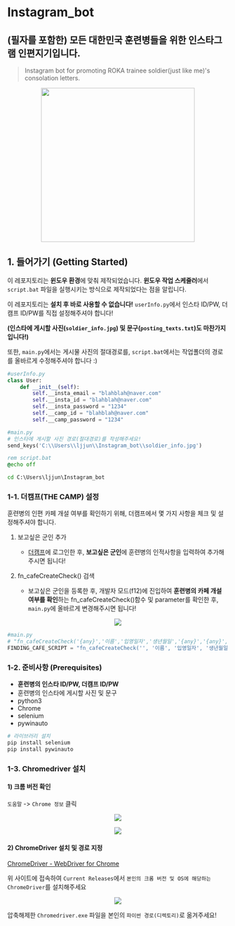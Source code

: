 # Instagram_bot

## (필자를 포함한) 모든 대한민국 훈련병들을 위한 인스타그램 인편지기입니다.
> Instagram bot for promoting ROKA trainee soldier(just like me)'s consolation letters.
<p align="center">
    <img src="https://user-images.githubusercontent.com/63336701/225343958-18730305-a22b-450e-bff2-af80af4c716c.jpg" width="350">
</p>

## 1. 들어가기 (Getting Started)
이 레포지토리는 **윈도우 환경**에 맞춰 제작되었습니다.
**윈도우 작업 스케줄러**에서 ```script.bat``` 파일을 실행시키는 방식으로 제작되었다는 점을 알립니다.

이 레포지토리는 **설치 후 바로 사용할 수 없습니다!**
```userInfo.py```에서 인스타 ID/PW, 더캠프 ID/PW를 직접 설정해주셔야 합니다!

**(인스타에 게시할 사진(```soldier_info.jpg```) 및 문구(```posting_texts.txt```)도 마찬가지입니다!)**

또한, ```main.py```에서는 게시물 사진의 절대경로를, ```script.bat```에서는 작업폴더의 경로를 올바르게 수정해주셔야 합니다 :)


```python
#userInfo.py
class User:
    def __init__(self):
        self.__insta_email = "blahblah@naver.com"
        self.__insta_id = "blahblah@naver.com"
        self.__insta_password = "1234"
        self.__camp_id = "blahblah@naver.com"
        self.__camp_password = "1234"
```
```python
#main.py
# 인스타에 게시할 사진 경로(절대경로)를 작성해주세요!
send_keys('C:\\Users\\ljjun\\Instagram_bot\\soldier_info.jpg')
```
```bat
rem script.bat
@echo off

cd C:\Users\ljjun\Instagram_bot
```
### 1-1. 더캠프(THE CAMP) 설정
훈련병의 인편 카페 개설 여부를 확인하기 위해, 더캠프에서 몇 가지 사항을 체크 및 설정해주셔야 합니다.

1. 보고싶은 군인 추가
   - [더캠프](https://www.thecamp.or.kr)에 로그인한 후, **보고싶은 군인**에 훈련병의 인적사항을 입력하여 추가해주시면 됩니다!
  
2. fn_cafeCreateCheck() 검색
   - 보고싶은 군인을 등록한 후, 개발자 모드(f12)에 진입하여 **훈련병의 카페 개설 여부를 확인**하는 fn_cafeCreateCheck()함수 및 parameter를 확인한 후, ```main.py```에 올바르게 변경해주시면 됩니다!
<p align="center">
    <img src="https://user-images.githubusercontent.com/63336701/225344301-2cf528f9-1c01-4c3b-85ea-cadeff31ee4b.png">
</p>

  ```python
  #main.py
  # "fn_cafeCreateCheck('{any}','이름','입영일자','생년월일','{any}','{any}','{any}')" 형식의 정보를 직접! 더캠프 홈페이지에서 찾으셔야 합니다...!!
FINDING_CAFE_SCRIPT = "fn_cafeCreateCheck('', '이름', '입영일자', '생년월일', '', '', '')"
  ```

### 1-2. 준비사항 (Prerequisites)
- **훈련병의 인스타 ID/PW, 더캠프 ID/PW**
- 훈련병의 인스타에 게시할 사진 및 문구
- python3
- Chrome
- selenium
- pywinauto

```python
# 라이브러리 설치
pip install selenium
pip install pywinauto
```

### 1-3. Chromedriver 설치

#### 1) 크롬 버전 확인
```도움말``` -> ```Chrome 정보``` 클릭
<p align="center">
    <img src="https://user-images.githubusercontent.com/63336701/225347552-125b2845-c40c-440a-ac98-86b0d3c02ca8.png">
</p>

<p align="center">
    <img src="https://user-images.githubusercontent.com/63336701/225347568-f79ebedf-2a45-41c7-86b9-b891fa85af4f.png">
</p>

#### 2) ChromeDriver 설치 및 경로 지정
[ChromeDriver - WebDriver for Chrome](https://chromedriver.chromium.org/downloads)

위 사이트에 접속하여 ```Current Releases```에서 ```본인의 크롬 버전 및 OS에 해당하는 ChromeDriver```를 설치해주세요

<p align="center">
    <img src="https://user-images.githubusercontent.com/63336701/225351346-a3f585d2-253d-496c-b91c-0cfc1b2741cb.png">
</p>

압축해제한 ```Chromedriver.exe``` 파일을 본인의 ```파이썬 경로(디렉토리)```로 옮겨주세요!